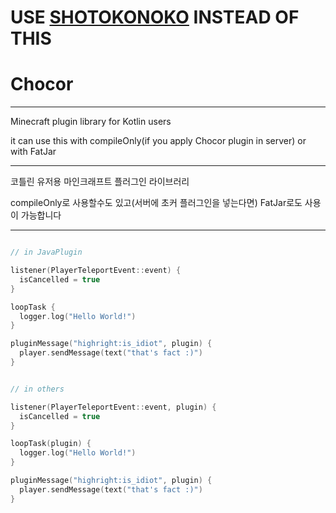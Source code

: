 # USE [SHOTOKONOKO](https://github.com/highright1234/shotokonoko) INSTEAD OF THIS

# Chocor

---

Minecraft plugin library for Kotlin users

it can use this with compileOnly(if you apply Chocor plugin in server) or with FatJar

---

코틀린 유저용 마인크래프트 플러그인 라이브러리

compileOnly로 사용할수도 있고(서버에 초커 플러그인을 넣는다면) FatJar로도 사용이 가능합니다

---

```kt

// in JavaPlugin

listener(PlayerTeleportEvent::event) {
  isCancelled = true
}

loopTask {
  logger.log("Hello World!")
}

pluginMessage("highright:is_idiot", plugin) {
  player.sendMessage(text("that's fact :)")
}

```

```kt

// in others

listener(PlayerTeleportEvent::event, plugin) {
  isCancelled = true
}

loopTask(plugin) {
  logger.log("Hello World!")
}

pluginMessage("highright:is_idiot", plugin) {
  player.sendMessage(text("that's fact :)")
}

```
